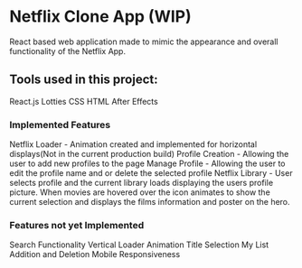 # Netflix Clone App (WIP)

React based web application made to mimic the appearance and overall functionality of the Netflix App.

## Tools used in this project:

React.js
Lotties
CSS
HTML
After Effects

### Implemented Features

Netflix Loader - Animation created and implemented for horizontal displays(Not in the current production build)
Profile Creation - Allowing the user to add new profiles to the page
Manage Profile - Allowing the user to edit the profile name and or delete the selected profile
Netflix Library - User selects profile and the current library loads displaying the users profile picture. When movies are hovered over the icon animates to show the current selection and displays the films information and poster on the hero.

### Features not yet Implemented

Search Functionality
Vertical Loader Animation
Title Selection
My List Addition and Deletion
Mobile Responsiveness

